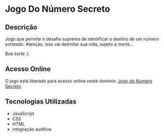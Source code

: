 # Jogo Do Número Secreto

## Descrição
Jogo que permite o desafio supremo de identificar o destino de um número sorteado. Atenção, isso vai delimitar sua vida, sujeito a morte...

Boa sorte ;)

## Acesso Online
O jogo está liberado para acesso online neste domínio: [Jogo do Número Secreto](https://jogo-rosy-phi.vercel.app)

## Tecnologias Utilizadas
- JavaScript
- CSS
- HTML
- integração auditiva
